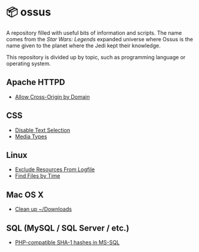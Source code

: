 # :package: ossus
A repository filled with useful bits of information and scripts. The name comes from the _Star Wars: Legends_ expanded universe where Ossus is the name given to the planet where the Jedi kept their knowledge.

This repository is divided up by topic, such as programming language or operating system.

## Apache HTTPD
 - [Allow Cross-Origin by Domain](apache-httpd/allowCrossOriginByDomain.md)

## CSS
- [Disable Text Selection](css/disableTextSelection.md)
- [Media Types](css/mediaTypes.md)

## Linux
- [Exclude Resources From Logfile](linux/excludeResourcesFromLogfile.md)
- [Find Files by Time](linux/findingFilesByTime.md)

## Mac OS X
- [Clean up ~/Downloads](mac/cleanupDownloads.md)

## SQL (MySQL / SQL Server / etc.)
- [PHP-compatible SHA-1 hashes in MS-SQL](sql/phpCompatibleMSSQLSHA1Hash.md)
